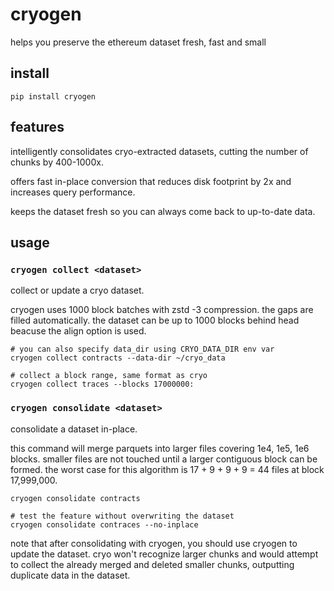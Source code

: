 # cryogen

helps you preserve the ethereum dataset fresh, fast and small

## install

```shell
pip install cryogen
```

## features

intelligently consolidates cryo-extracted datasets, cutting the number of chunks by 400-1000x.

offers fast in-place conversion that reduces disk footprint by 2x and increases query performance.

keeps the dataset fresh so you can always come back to up-to-date data.

## usage

### `cryogen collect <dataset>`

collect or update a cryo dataset.

cryogen uses 1000 block batches with zstd -3 compression. the gaps are filled automatically. the dataset can be up to 1000 blocks behind head beacuse the align option is used.

```shell
# you can also specify data_dir using CRYO_DATA_DIR env var
cryogen collect contracts --data-dir ~/cryo_data

# collect a block range, same format as cryo
cryogen collect traces --blocks 17000000:
```

### `cryogen consolidate <dataset>`

consolidate a dataset in-place.

this command will merge parquets into larger files covering 1e4, 1e5, 1e6 blocks. smaller files are not touched until a larger contiguous block can be formed. the worst case for this algorithm is 17 + 9 + 9 + 9 = 44 files at block 17,999,000.

```shell
cryogen consolidate contracts

# test the feature without overwriting the dataset
cryogen consolidate contraces --no-inplace
```

note that after consolidating with cryogen, you should use cryogen to update the dataset. cryo won't recognize larger chunks and would attempt to collect the already merged and deleted smaller chunks, outputting duplicate data in the dataset.
